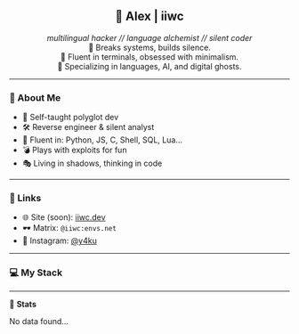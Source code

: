 <h2 align="center">🧠 Alex | iiwc</h2>
<p align="center">
  <i>multilingual hacker // language alchemist // silent coder</i><br>
  👾 Breaks systems, builds silence.<br>
  🐚 Fluent in terminals, obsessed with minimalism.<br>
  🧬 Specializing in languages, AI, and digital ghosts.
</p>

---

### 🧩 About Me
- 🧠 Self-taught polyglot dev
- 🛠️ Reverse engineer & silent analyst
- 💬 Fluent in: Python, JS, C, Shell, SQL, Lua...
- 💣 Plays with exploits for fun
- 🎭 Living in shadows, thinking in code

---

### 🧷 Links
- 🌐 Site (soon): [iiwc.dev](#)
- 🕶️ Matrix: `@iiwc:envs.net`
- 📸 Instagram: [@y4ku](https://instagram.com/y4ku)

---

### 💻 My Stack

---

🔧 **Stats**

<!--START_SECTION:waka-->
No data found...
<!--END_SECTION:waka-->
